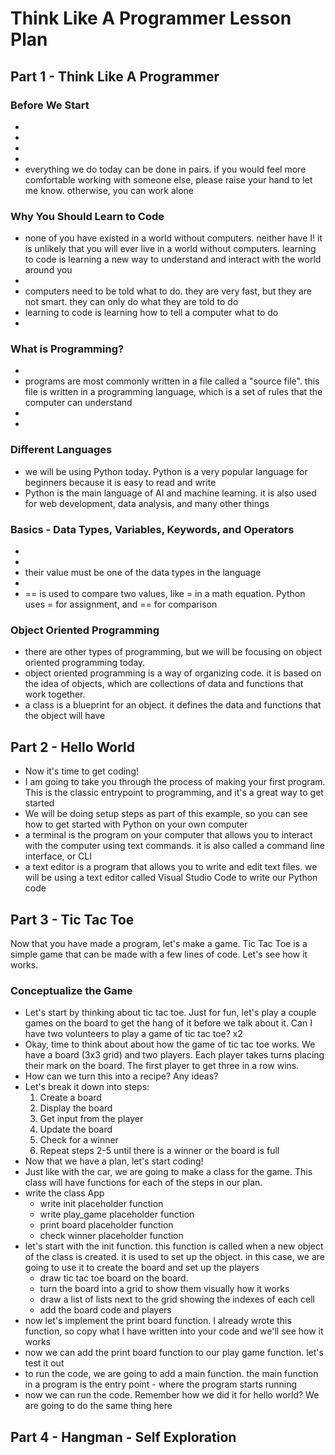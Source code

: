 # Think Like A Programmer Lesson Plan

## Part 1 - Think Like A Programmer

### Before We Start
-
-
-
-
- everything we do today can be done in pairs. if you would feel more comfortable working with someone else, please raise your hand to let me know. otherwise, you can work alone

### Why You Should Learn to Code
- none of you have existed in a world without computers. neither have I! it is unlikely that you will ever live in a world without computers. learning to code is learning a new way to understand and interact with the world around you
- 
- computers need to be told what to do. they are very fast, but they are not smart. they can only do what they are told to do
- learning to code is learning how to tell a computer what to do
-

### What is Programming?
- 
- programs are most commonly written in a file called a "source file". this file is written in a programming language, which is a set of rules that the computer can understand
-
-
### Different Languages
- we will be using Python today. Python is a very popular language for beginners because it is easy to read and write
- Python is the main language of AI and machine learning. it is also used for web development, data analysis, and many other things

### Basics - Data Types, Variables, Keywords, and Operators
-
-
- their value must be one of the data types in the language
-
- == is used to compare two values, like = in a math equation. Python uses = for assignment, and == for comparison

### Object Oriented Programming
- there are other types of programming, but we will be focusing on object oriented programming today.
- object oriented programming is a way of organizing code. it is based on the idea of objects, which are collections of data and functions that work together.
- a class is a blueprint for an object. it defines the data and functions that the object will have

## Part 2 - Hello World
- Now it's time to get coding!
- I am going to take you through the process of making your first program. This is the classic entrypoint to programming, and it's a great way to get started
- We will be doing setup steps as part of this example, so you can see how to get started with Python on your own computer
- a terminal is the program on your computer that allows you to interact with the computer using text commands. it is also called a command line interface, or CLI
- a text editor is a program that allows you to write and edit text files. we will be using a text editor called Visual Studio Code to write our Python code

## Part 3 - Tic Tac Toe
Now that you have made a program, let's make a game. Tic Tac Toe is a simple game that can be made with a few lines of code. Let's see how it works.

### Conceptualize the Game
- Let's start by thinking about tic tac toe. Just for fun, let's play a couple games on the board to get the hang of it before we talk about it. Can I have two volunteers to play a game of tic tac toe? x2
- Okay, time to think about about how the game of tic tac toe works. We have a board (3x3 grid) and two players. Each player takes turns placing their mark on the board. The first player to get three in a row wins.
- How can we turn this into a recipe? Any ideas?
- Let's break it down into steps:
    1. Create a board
    2. Display the board
    3. Get input from the player
    4. Update the board
    5. Check for a winner
    6. Repeat steps 2-5 until there is a winner or the board is full
- Now that we have a plan, let's start coding!
- Just like with the car, we are going to make a class for the game. This class will have functions for each of the steps in our plan.
- write the class App
    - write init placeholder function
    - write play_game placeholder function
    - print board placeholder function
    - check winner placeholder function
- let's start with the init function. this function is called when a new object of the class is created. it is used to set up the object. in this case, we are going to use it to create the board and set up the players
    - draw tic tac toe board on the board.
    - turn the board into a grid to show them visually how it works
    - draw a list of lists next to the grid showing the indexes of each cell
    - add the board code and players
- now let's implement the print board function. I already wrote this function, so copy what I have written into your code and we'll see how it works
- now we can add the print board function to our play game function. let's test it out
- to run the code, we are going to add a main function. the main function in a program is the entry point - where the program starts running
- now we can run the code. Remember how we did it for hello world? We are going to do the same thing here

## Part 4 - Hangman - Self Exploration
